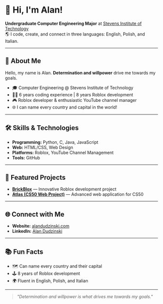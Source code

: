 # 👋 Hi, I'm Alan!

**Undergraduate Computer Engineering Major** at [Stevens Institute of Technology](https://www.stevens.edu/)  
🌎 I code, create, and connect in three languages: English, Polish, and Italian.

---

## 🚀 About Me

Hello, my name is Alan. **Determination and willpower** drive me towards my goals.

- 🎓 Computer Engineering @ Stevens Institute of Technology
- 🧑‍💻 6 years coding experience | 8 years Roblox development
- 🎮 Roblox developer & enthusiastic YouTube channel manager
- 🌐 I can name every country and capital in the world!

---

## 🛠️ Skills & Technologies

- **Programming:** Python, C, Java, JavaScript
- **Web:** HTML/CSS, Web Design
- **Platforms:** Roblox, YouTube Channel Management
- **Tools:** GitHub

---

## 📂 Featured Projects

- [**BrickBlox**](#) — Innovative Roblox development project  
- [**Atlas (CS50 Web Project)**](#) — Advanced web application for CS50

---

## 🌐 Connect with Me

- **Website:** [alandudzinski.com](https://alandudzinski.com)
- **LinkedIn:** [Alan Dudzinski](https://www.linkedin.com/in/alan-dudzinski-367311344)

---

## 📚 Fun Facts

- 🗺️ Can name every country and their capital
- 🕹️ 8 years of Roblox development
- 🌍 Fluent in English, Polish, and Italian

---

> _"Determination and willpower is what drives me towards my goals."_
